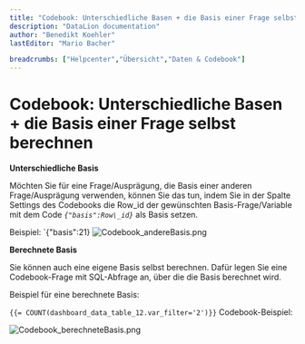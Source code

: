 ```yaml
---
title: "Codebook: Unterschiedliche Basen + die Basis einer Frage selbst berechnen"
description: "DataLion documentation"
author: "Benedikt Koehler"
lastEditor: "Mario Bacher"

breadcrumbs: ["Helpcenter","Übersicht","Daten & Codebook"]
---
```


# Codebook: Unterschiedliche Basen + die Basis einer Frage selbst berechnen

**Unterschiedliche Basis**

Möchten Sie für eine Frage/Ausprägung, die Basis einer anderen Frage/Ausprägung verwenden, können Sie das tun, indem Sie in der Spalte Settings des Codebooks die Row\_id der gewünschten Basis-Frage/Variable mit dem Code _`{"basis":Row\_id}`_ als Basis setzen. 

Beispiel: `{"basis":21}
![Codebook_andereBasis.png](/img/3473722.png)

**Berechnete Basis**

Sie können auch eine eigene Basis selbst berechnen. Dafür legen Sie eine Codebook-Frage mit SQL-Abfrage an, über die die Basis berechnet wird. 

Beispiel für eine berechnete Basis:

`{{= COUNT(dashboard_data_table_12.var_filter='2')}}`
Codebook-Beispiel:

![Codebook_berechneteBasis.png](/img/3473728.png)
